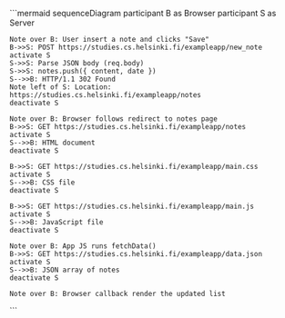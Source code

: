 \`\`\`mermaid
sequenceDiagram
    participant B as Browser
    participant S as Server

    Note over B: User insert a note and clicks "Save"
    B->>S: POST https://studies.cs.helsinki.fi/exampleapp/new_note
    activate S
    S->>S: Parse JSON body (req.body)
    S->>S: notes.push({ content, date })
    S-->>B: HTTP/1.1 302 Found
    Note left of S: Location: https://studies.cs.helsinki.fi/exampleapp/notes
    deactivate S

    Note over B: Browser follows redirect to notes page
    B->>S: GET https://studies.cs.helsinki.fi/exampleapp/notes
    activate S
    S-->>B: HTML document
    deactivate S

    B->>S: GET https://studies.cs.helsinki.fi/exampleapp/main.css
    activate S
    S-->>B: CSS file
    deactivate S

    B->>S: GET https://studies.cs.helsinki.fi/exampleapp/main.js
    activate S
    S-->>B: JavaScript file
    deactivate S

    Note over B: App JS runs fetchData()
    B->>S: GET https://studies.cs.helsinki.fi/exampleapp/data.json
    activate S
    S-->>B: JSON array of notes
    deactivate S

    Note over B: Browser callback render the updated list
\`\`\`
